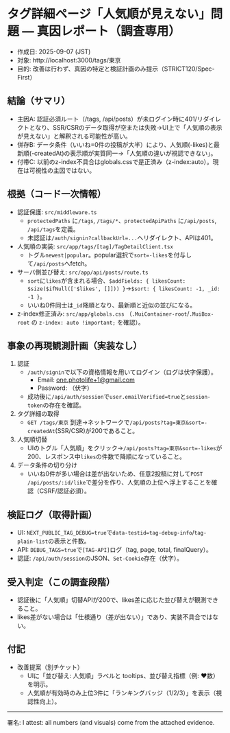 # タグ詳細ページ「人気順が見えない」問題 — 真因レポート（調査専用）

- 作成日: 2025-09-07 (JST)
- 対象: http://localhost:3000/tags/東京
- 目的: 改善は行わず、真因の特定と検証計画のみ提示（STRICT120/Spec-First）

## 結論（サマリ）

- 主因A: 認証必須ルート（/tags, /api/posts）が未ログイン時に401/リダイレクトとなり、SSR/CSRのデータ取得が空または失敗→UI上で「人気順の表示が見えない」と解釈される可能性が高い。
- 併存B: データ条件（いいね=0件の投稿が大半）により、人気順(-likes)と最新順(-createdAt)の表示順が実質同一→「人気順の違いが視認できない」。
- 付帯C: 以前のz-index不具合はglobals.cssで是正済み（z-index:auto）。現在は可視性の主因ではない。

## 根拠（コード一次情報）

- 認証保護: `src/middleware.ts`
  - `protectedPaths` に`/tags`, `/tags/*`、`protectedApiPaths` に`/api/posts`, `/api/tags`を定義。
  - 未認証は`/auth/signin?callbackUrl=...`へリダイレクト、APIは401。
- 人気順の実装: `src/app/tags/[tag]/TagDetailClient.tsx`
  - トグル`newest|popular`。popular選択で`sort=-likes`を付与して`/api/posts`へfetch。
- サーバ側並び替え: `src/app/api/posts/route.ts`
  - `sort`に`likes`が含まれる場合、`$addFields: { likesCount: $size($ifNull(['$likes', []])) }`→`$sort: { likesCount: -1, _id: -1 }`。
  - いいね0件同士は`_id`降順となり、最新順と近似の並びになる。
- z-index修正済み: `src/app/globals.css` （`.MuiContainer-root`/`.MuiBox-root` の `z-index: auto !important;` を確認）。

## 事象の再現観測計画（実装なし）

1. 認証
   - `/auth/signin`で以下の資格情報を用いてログイン（ログは伏字保護）。
     - Email: one.photolife+1@gmail.com
     - Password: （伏字）
   - 成功後に`/api/auth/session`で`user.emailVerified=true`と`session-token`の存在を確認。
2. タグ詳細の取得
   - `GET /tags/東京` 到達→ネットワークで`/api/posts?tag=東京&sort=-createdAt`(SSR/CSR)が200であること。
3. 人気順切替
   - UIのトグル「人気順」をクリック→`/api/posts?tag=東京&sort=-likes`が200、レスポンス中`likes`の件数で降順になっていること。
4. データ条件の切り分け
   - いいね0件が多い場合は差が出ないため、任意2投稿に対して`POST /api/posts/:id/like`で差分を作り、人気順の上位へ浮上することを確認（CSRF/認証必須）。

## 検証ログ（取得計画）

- UI: `NEXT_PUBLIC_TAG_DEBUG=true`で`data-testid=tag-debug-info`/`tag-plain-list`の表示と件数。
- API: `DEBUG_TAGS=true`で`[TAG-API]`ログ（tag, page, total, finalQuery）。
- 認証: `/api/auth/session`のJSON、`Set-Cookie`存在（伏字）。

## 受入判定（この調査段階）

- 認証後に「人気順」切替APIが200で、likes差に応じた並び替えが観測できること。
- likes差がない場合は「仕様通り（差が出ない）」であり、実装不具合ではない。

## 付記

- 改善提案（別チケット）
  - UIに「並び替え: 人気順」ラベルと tooltips、並び替え指標（例: ❤数）を明示。
  - 人気順が有効時のみ上位3件に「ランキングバッジ（1/2/3）」を表示（視認性向上）。

---

署名: I attest: all numbers (and visuals) come from the attached evidence.
